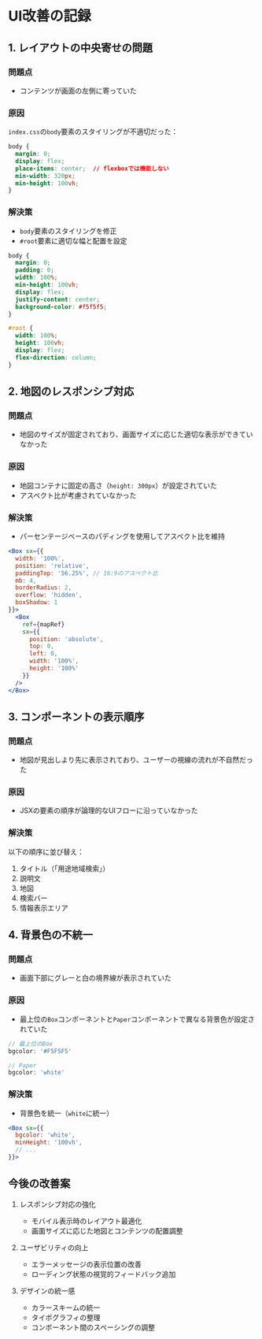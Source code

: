 # UI改善の記録

## 1. レイアウトの中央寄せの問題

### 問題点
- コンテンツが画面の左側に寄っていた

### 原因
`index.css`の`body`要素のスタイリングが不適切だった：
```css
body {
  margin: 0;
  display: flex;
  place-items: center;  // flexboxでは機能しない
  min-width: 320px;
  min-height: 100vh;
}
```

### 解決策
- `body`要素のスタイリングを修正
- `#root`要素に適切な幅と配置を設定
```css
body {
  margin: 0;
  padding: 0;
  width: 100%;
  min-height: 100vh;
  display: flex;
  justify-content: center;
  background-color: #f5f5f5;
}

#root {
  width: 100%;
  height: 100vh;
  display: flex;
  flex-direction: column;
}
```

## 2. 地図のレスポンシブ対応

### 問題点
- 地図のサイズが固定されており、画面サイズに応じた適切な表示ができていなかった

### 原因
- 地図コンテナに固定の高さ（`height: 300px`）が設定されていた
- アスペクト比が考慮されていなかった

### 解決策
- パーセンテージベースのパディングを使用してアスペクト比を維持
```jsx
<Box sx={{
  width: '100%',
  position: 'relative',
  paddingTop: '56.25%', // 16:9のアスペクト比
  mb: 4,
  borderRadius: 2,
  overflow: 'hidden',
  boxShadow: 1
}}>
  <Box
    ref={mapRef}
    sx={{
      position: 'absolute',
      top: 0,
      left: 0,
      width: '100%',
      height: '100%'
    }}
  />
</Box>
```

## 3. コンポーネントの表示順序

### 問題点
- 地図が見出しより先に表示されており、ユーザーの視線の流れが不自然だった

### 原因
- JSXの要素の順序が論理的なUIフローに沿っていなかった

### 解決策
以下の順序に並び替え：
1. タイトル（「用途地域検索」）
2. 説明文
3. 地図
4. 検索バー
5. 情報表示エリア

## 4. 背景色の不統一

### 問題点
- 画面下部にグレーと白の境界線が表示されていた

### 原因
- 最上位の`Box`コンポーネントと`Paper`コンポーネントで異なる背景色が設定されていた
```jsx
// 最上位のBox
bgcolor: '#F5F5F5'

// Paper
bgcolor: 'white'
```

### 解決策
- 背景色を統一（`white`に統一）
```jsx
<Box sx={{ 
  bgcolor: 'white',
  minHeight: '100vh',
  // ...
}}>
```

## 今後の改善案

1. レスポンシブ対応の強化
   - モバイル表示時のレイアウト最適化
   - 画面サイズに応じた地図とコンテンツの配置調整

2. ユーザビリティの向上
   - エラーメッセージの表示位置の改善
   - ローディング状態の視覚的フィードバック追加

3. デザインの統一感
   - カラースキームの統一
   - タイポグラフィの整理
   - コンポーネント間のスペーシングの調整
